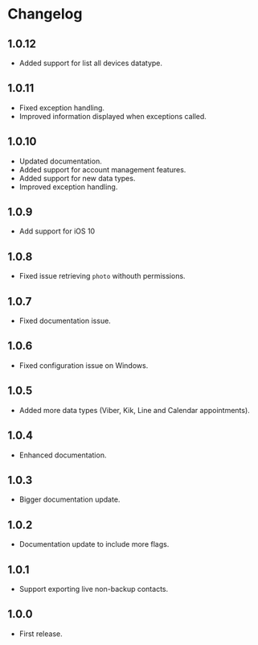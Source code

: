 # Changelog

## 1.0.12

* Added support for list all devices datatype.

## 1.0.11
* Fixed exception handling.
* Improved information displayed when exceptions called.

## 1.0.10

* Updated documentation.
* Added support for account management features.
* Added support for new data types.
* Improved exception handling.

## 1.0.9
* Add support for iOS 10

## 1.0.8
* Fixed issue retrieving `photo` withouth permissions.

## 1.0.7
* Fixed documentation issue.

## 1.0.6
* Fixed configuration issue on Windows.

## 1.0.5
* Added more data types (Viber, Kik, Line and Calendar appointments).

## 1.0.4
* Enhanced documentation.

## 1.0.3
* Bigger documentation update.

## 1.0.2
* Documentation update to include more flags.

## 1.0.1
* Support exporting live non-backup contacts.

## 1.0.0
* First release.

